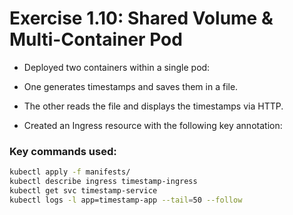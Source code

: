 # Exercise 1.10: Shared Volume & Multi-Container Pod
- Deployed two containers within a single pod:

- One generates timestamps and saves them in a file.
- The other reads the file and displays the timestamps via HTTP.
- Created an Ingress resource with the following key annotation:

### Key commands used:

```bash
kubectl apply -f manifests/
kubectl describe ingress timestamp-ingress
kubectl get svc timestamp-service
kubectl logs -l app=timestamp-app --tail=50 --follow
```